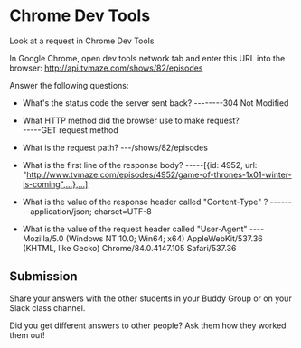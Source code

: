 # Chrome Dev Tools

Look at a request in Chrome Dev Tools

In Google Chrome, open dev tools network tab and enter this URL into the browser: http://api.tvmaze.com/shows/82/episodes

Answer the following questions:

- What's the status code the server sent back?
--------304 Not Modified

- What HTTP method did the browser use to make request?   
-----GET request method

- What is the request path?
---/shows/82/episodes

- What is the first line of the response body?
-----[{id: 4952, url: "http://www.tvmaze.com/episodes/4952/game-of-thrones-1x01-winter-is-coming",…},…]

- What is the value of the response header called "Content-Type" ?
--------application/json; charset=UTF-8

- What is the value of the request header called "User-Agent"
----Mozilla/5.0 (Windows NT 10.0; Win64; x64) AppleWebKit/537.36 (KHTML, like Gecko) Chrome/84.0.4147.105 Safari/537.36
## Submission

Share your answers with the other students in your Buddy Group or on your Slack class channel.

Did you get different answers to other people? Ask them how they worked them out!
